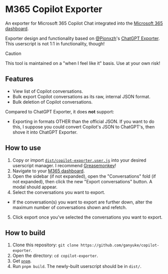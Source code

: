 # M365 Copilot Exporter
An exporter for Microsoft 365 Copilot Chat integrated into the [Microsoft 365 dashboard](https://m365.cloud.microsoft/chat/).

Exporter design and functionality based on [@Pionxzh](https://github.com/pionxzh)'s [ChatGPT Exporter](https://github.com/pionxzh/chatgpt-exporter). This userscript is not 1:1 in functionality, though!

> [!CAUTION]
> This tool is maintained on a "when I feel like it" basis. Use at your own risk!

## Features
- View list of Copilot conversations.
- Bulk export Copilot conversations as its raw, internal JSON format.
- Bulk deletion of Copilot conversations.

Compared to ChatGPT Exporter, it does **not** support:
- Exporting in formats OTHER than the official JSON. If you want to do this, I suppose you could convert Copilot's JSON to ChatGPT's, then shove it into ChatGPT Exporter.

## How to use
1. Copy or import [`dist/copilot-exporter.user.js`](https://github.com/ganyuke/copilot-exporter/blob/master/dist/copilot-exporter.user.js) into your desired userscript manager. I recommend [Greasemonkey](https://addons.mozilla.org/en-US/firefox/addon/greasemonkey/)!
2. Navigate to your [M365 dashboard](https://m365.cloud.microsoft/chat/).
3. Open the sidebar (if not expanded), open the "Conversations" fold (if not expanded), then click the new "Export conversations" button. A modal should appear.
4. Select the conversations you want to export.
  - If the conversation(s) you want to export are further down, alter the maximum number of conversations shown and refetch.
5. Click export once you've selected the conversations you want to export.

## How to build
1. Clone this repository: `git clone https://github.com/ganyuke/copilot-exporter`.
2. Open the directory: `cd copilot-exporter`.
1. Get [`pnpm`](https://pnpm.io/installation).
2. Run `pnpm build`. The newly-built userscript should be in `dist/`.